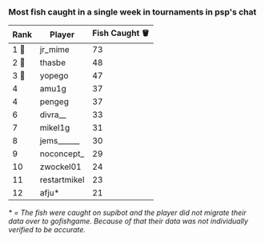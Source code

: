 ### Most fish caught in a single week in tournaments in psp's chat
| Rank | Player | Fish Caught 🪣 |
|------|--------|---------------|
| 1 🥇 | jr_mime | 73 |
| 2 🥈 | thasbe | 48 |
| 3 🥉 | yopego | 47 |
| 4 | amu1g | 37 |
| 4 | pengeg | 37 |
| 6 | divra__ | 33 |
| 7 | mikel1g | 31 |
| 8 | jems______ | 30 |
| 9 | noconcept_ | 29 |
| 10 | zwockel01 | 24 |
| 11 | restartmikel | 23 |
| 12 | afju* | 21 |

_* = The fish were caught on supibot and the player did not migrate their data over to gofishgame. Because of that their data was not individually verified to be accurate._
